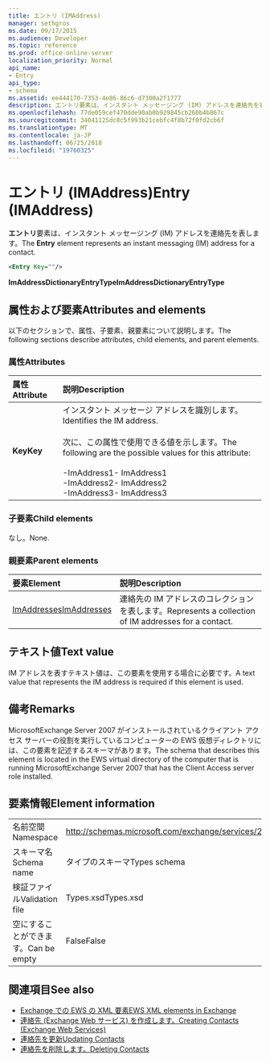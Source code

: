 ```yaml
---
title: エントリ (IMAddress)
manager: sethgros
ms.date: 09/17/2015
ms.audience: Developer
ms.topic: reference
ms.prod: office-online-server
localization_priority: Normal
api_name:
- Entry
api_type:
- schema
ms.assetid: ee444170-7353-4e86-86c6-d7300a2f1777
description: エントリ要素は、インスタント メッセージング (IM) アドレスを連絡先を表します。
ms.openlocfilehash: 77de059cef470dde90ab0b929845cb260b4b867c
ms.sourcegitcommit: 34041125dc8c5f993b21cebfc4f8b72f0fd2cb6f
ms.translationtype: MT
ms.contentlocale: ja-JP
ms.lasthandoff: 06/25/2018
ms.locfileid: "19760325"
---
```

# <a name="entry-imaddress"></a><span data-ttu-id="8fb3b-103">エントリ (IMAddress)</span><span class="sxs-lookup"><span data-stu-id="8fb3b-103">Entry (IMAddress)</span></span>

<span data-ttu-id="8fb3b-104">**エントリ**要素は、インスタント メッセージング (IM) アドレスを連絡先を表します。</span><span class="sxs-lookup"><span data-stu-id="8fb3b-104">The **Entry** element represents an instant messaging (IM) address for a contact.</span></span> 
  
```xml
<Entry Key=""/>
```

 <span data-ttu-id="8fb3b-105">**ImAddressDictionaryEntryType**</span><span class="sxs-lookup"><span data-stu-id="8fb3b-105">**ImAddressDictionaryEntryType**</span></span>
## <a name="attributes-and-elements"></a><span data-ttu-id="8fb3b-106">属性および要素</span><span class="sxs-lookup"><span data-stu-id="8fb3b-106">Attributes and elements</span></span>

<span data-ttu-id="8fb3b-107">以下のセクションで、属性、子要素、親要素について説明します。</span><span class="sxs-lookup"><span data-stu-id="8fb3b-107">The following sections describe attributes, child elements, and parent elements.</span></span>
  
### <a name="attributes"></a><span data-ttu-id="8fb3b-108">属性</span><span class="sxs-lookup"><span data-stu-id="8fb3b-108">Attributes</span></span>

|<span data-ttu-id="8fb3b-109">**属性**</span><span class="sxs-lookup"><span data-stu-id="8fb3b-109">**Attribute**</span></span>|<span data-ttu-id="8fb3b-110">**説明**</span><span class="sxs-lookup"><span data-stu-id="8fb3b-110">**Description**</span></span>|
|:-----|:-----|
|<span data-ttu-id="8fb3b-111">**Key**</span><span class="sxs-lookup"><span data-stu-id="8fb3b-111">**Key**</span></span> <br/> | <span data-ttu-id="8fb3b-112">インスタント メッセージ アドレスを識別します。</span><span class="sxs-lookup"><span data-stu-id="8fb3b-112">Identifies the IM address.</span></span><br/><br/><span data-ttu-id="8fb3b-113">次に、この属性で使用できる値を示します。</span><span class="sxs-lookup"><span data-stu-id="8fb3b-113">The following are the possible values for this attribute:</span></span><br/><br/><span data-ttu-id="8fb3b-114">-ImAddress1</span><span class="sxs-lookup"><span data-stu-id="8fb3b-114">-  ImAddress1</span></span>  <br/><span data-ttu-id="8fb3b-115">-ImAddress2</span><span class="sxs-lookup"><span data-stu-id="8fb3b-115">-  ImAddress2</span></span>  <br/><span data-ttu-id="8fb3b-116">-ImAddress3</span><span class="sxs-lookup"><span data-stu-id="8fb3b-116">-  ImAddress3</span></span>  <br/> |
   
### <a name="child-elements"></a><span data-ttu-id="8fb3b-117">子要素</span><span class="sxs-lookup"><span data-stu-id="8fb3b-117">Child elements</span></span>

<span data-ttu-id="8fb3b-118">なし。</span><span class="sxs-lookup"><span data-stu-id="8fb3b-118">None.</span></span>
  
### <a name="parent-elements"></a><span data-ttu-id="8fb3b-119">親要素</span><span class="sxs-lookup"><span data-stu-id="8fb3b-119">Parent elements</span></span>

|<span data-ttu-id="8fb3b-120">**要素**</span><span class="sxs-lookup"><span data-stu-id="8fb3b-120">**Element**</span></span>|<span data-ttu-id="8fb3b-121">**説明**</span><span class="sxs-lookup"><span data-stu-id="8fb3b-121">**Description**</span></span>|
|:-----|:-----|
|[<span data-ttu-id="8fb3b-122">ImAddresses</span><span class="sxs-lookup"><span data-stu-id="8fb3b-122">ImAddresses</span></span>](imaddresses.md) <br/> |<span data-ttu-id="8fb3b-123">連絡先の IM アドレスのコレクションを表します。</span><span class="sxs-lookup"><span data-stu-id="8fb3b-123">Represents a collection of IM addresses for a contact.</span></span>  <br/> |
   
## <a name="text-value"></a><span data-ttu-id="8fb3b-124">テキスト値</span><span class="sxs-lookup"><span data-stu-id="8fb3b-124">Text value</span></span>

<span data-ttu-id="8fb3b-125">IM アドレスを表すテキスト値は、この要素を使用する場合に必要です。</span><span class="sxs-lookup"><span data-stu-id="8fb3b-125">A text value that represents the IM address is required if this element is used.</span></span>
  
## <a name="remarks"></a><span data-ttu-id="8fb3b-126">備考</span><span class="sxs-lookup"><span data-stu-id="8fb3b-126">Remarks</span></span>

<span data-ttu-id="8fb3b-127">MicrosoftExchange Server 2007 がインストールされているクライアント アクセス サーバーの役割を実行しているコンピューターの EWS 仮想ディレクトリには、この要素を記述するスキーマがあります。</span><span class="sxs-lookup"><span data-stu-id="8fb3b-127">The schema that describes this element is located in the EWS virtual directory of the computer that is running MicrosoftExchange Server 2007 that has the Client Access server role installed.</span></span>
  
## <a name="element-information"></a><span data-ttu-id="8fb3b-128">要素情報</span><span class="sxs-lookup"><span data-stu-id="8fb3b-128">Element information</span></span>

|||
|:-----|:-----|
|<span data-ttu-id="8fb3b-129">名前空間</span><span class="sxs-lookup"><span data-stu-id="8fb3b-129">Namespace</span></span>  <br/> |http://schemas.microsoft.com/exchange/services/2006/types  <br/> |
|<span data-ttu-id="8fb3b-130">スキーマ名</span><span class="sxs-lookup"><span data-stu-id="8fb3b-130">Schema name</span></span>  <br/> |<span data-ttu-id="8fb3b-131">タイプのスキーマ</span><span class="sxs-lookup"><span data-stu-id="8fb3b-131">Types schema</span></span>  <br/> |
|<span data-ttu-id="8fb3b-132">検証ファイル</span><span class="sxs-lookup"><span data-stu-id="8fb3b-132">Validation file</span></span>  <br/> |<span data-ttu-id="8fb3b-133">Types.xsd</span><span class="sxs-lookup"><span data-stu-id="8fb3b-133">Types.xsd</span></span>  <br/> |
|<span data-ttu-id="8fb3b-134">空にすることができます。</span><span class="sxs-lookup"><span data-stu-id="8fb3b-134">Can be empty</span></span>  <br/> |<span data-ttu-id="8fb3b-135">False</span><span class="sxs-lookup"><span data-stu-id="8fb3b-135">False</span></span>  <br/> |
   
## <a name="see-also"></a><span data-ttu-id="8fb3b-136">関連項目</span><span class="sxs-lookup"><span data-stu-id="8fb3b-136">See also</span></span>

- [<span data-ttu-id="8fb3b-137">Exchange での EWS の XML 要素</span><span class="sxs-lookup"><span data-stu-id="8fb3b-137">EWS XML elements in Exchange</span></span>](ews-xml-elements-in-exchange.md)
- [<span data-ttu-id="8fb3b-138">連絡先 (Exchange Web サービス) を作成します。</span><span class="sxs-lookup"><span data-stu-id="8fb3b-138">Creating Contacts (Exchange Web Services)</span></span>](http://msdn.microsoft.com/library/4845917e-70d1-481c-bbd7-011ec6571789%28Office.15%29.aspx)  
- [<span data-ttu-id="8fb3b-139">連絡先を更新</span><span class="sxs-lookup"><span data-stu-id="8fb3b-139">Updating Contacts</span></span>](http://msdn.microsoft.com/library/9a865953-b94a-4229-b632-2dee433314be%28Office.15%29.aspx)  
- [<span data-ttu-id="8fb3b-140">連絡先を削除します。</span><span class="sxs-lookup"><span data-stu-id="8fb3b-140">Deleting Contacts</span></span>](http://msdn.microsoft.com/library/fcc3dc84-cd3e-455e-a1a7-ae6921c9b588%28Office.15%29.aspx)

